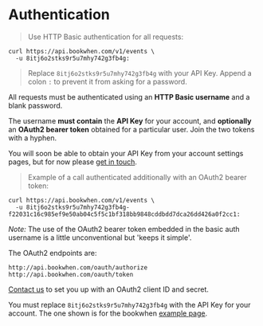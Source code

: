 # Authentication

> Use HTTP Basic authentication for all requests:

```curl
curl https://api.bookwhen.com/v1/events \
  -u 8itj6o2stks9r5u7mhy742g3fb4g:
```

> Replace `8itj6o2stks9r5u7mhy742g3fb4g` with your API Key. Append a colon `:` to prevent it from asking for a password.

All requests must be authenticated using an **HTTP Basic username** and a blank password.

The username **must contain** the **API Key** for your account, and **optionally** an **OAuth2 bearer token** obtained for a particular user. Join the two tokens with a hyphen.

You will soon be able to obtain your API Key from your account settings pages, but for now please <a href="mailto:support@bookwhen.com?Subject=Bookwhen%20API%20Key">get in touch</a>.

> Example of a call authenticated additionally with an OAuth2 bearer token:

```curl
curl https://api.bookwhen.com/v1/events \
  -u 8itj6o2stks9r5u7mhy742g3fb4g-f22031c16c985ef9e50ab04c5f5c1bf318bb9848cddbdd7dca26dd426a0f2cc1:
```

_Note:_ The use of the OAuth2 bearer token embedded in the basic auth username is a little unconventional but 'keeps it simple'.

The OAuth2 endpoints are:

`http://api.bookwhen.com/oauth/authorize`
`http://api.bookwhen.com/oauth/token`

<a href="mailto:support@bookwhen.com?Subject=Bookwhen%20OAuth%20Client">Contact us</a> to set you up with an OAuth2 client ID and secret.

<aside class="notice">
You must replace <code>8itj6o2stks9r5u7mhy742g3fb4g</code> with the API Key for your account. The one shown is for the bookwhen <a href="https://bookwhen.com/example">example page</a>.
</aside>
